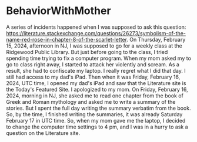 # BehaviorWithMother

A series of incidents happened when I was supposed to ask this question: https://literature.stackexchange.com/questions/26273/symbolism-of-the-name-red-rose-in-chapter-8-of-the-scarlet-letter. On Thursday, February 15, 2024, afternoon in NJ, I was supposed to go for a weekly class at the Ridgewood Public Library. But just before going to the class, I tried spending time trying to fix a computer program. When my mom asked my to go to class right away, I started to attack her violently and scream. As a result, she had to confiscate my laptop. I really regret what I did that day. I still had access to my dad's iPad. Then when it was Friday, February 16, 2024, UTC time, I opened my dad's iPad and saw that the Literature site is the Today's Featured Site. I apologized to my mom. On Friday, February 16, 2024, morning in NJ, she asked me to read one chapter from the book of Greek and Roman mythology and asked me to write a summary of the stories. But I spent the full day writing the summary verbatim from the book. So, by the time, I finished writing the summaries, it was already Saturday February 17 in UTC time. So, when my mom gave me the laptop, I decided to change the computer time settings to 4 pm, and I was in a hurry to ask a question on the Literature site.
